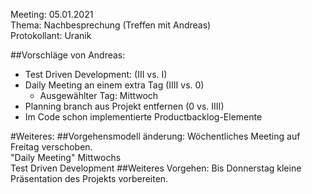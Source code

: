 Meeting: 05.01.2021  
Thema: Nachbesprechung (Treffen mit Andreas)   
Protokollant: Uranik  

##Vorschläge von Andreas:
- Test Driven Development: (III vs. I)
- Daily Meeting an einem extra Tag (IIII vs. 0)
    - Ausgewählter Tag: Mittwoch
- Planning branch aus Projekt entfernen (0 vs. IIII)
- Im Code schon implementierte Productbacklog-Elemente

#Weiteres:
##Vorgehensmodell änderung:
Wöchentliches Meeting auf Freitag verschoben.   
"Daily Meeting" Mittwochs   
Test Driven Development
##Weiteres Vorgehen:
Bis Donnerstag kleine Präsentation des Projekts vorbereiten.
